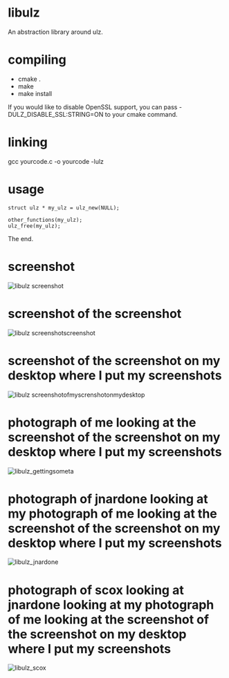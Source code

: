 libulz
======

An abstraction library around ulz.


compiling
======

* cmake .
* make
* make install

If you would like to disable OpenSSL support, you can pass -DULZ_DISABLE_SSL:STRING=ON to your cmake command.


linking
======

gcc yourcode.c -o yourcode -lulz


usage
======

    struct ulz * my_ulz = ulz_new(NULL);

    other_functions(my_ulz);
    ulz_free(my_ulz);

The end.

screenshot
======
![libulz screenshot](https://raw.github.com/ellzey/libulz/master/screenshot.png)

screenshot of the screenshot
======
![libulz screenshotscreenshot](https://raw.github.com/ellzey/libulz/master/screenshotscreenshot.png)

screenshot of the screenshot on my desktop where I put my screenshots
======
![libulz screenshotofmyscrenshotonmydesktop](https://raw.github.com/ellzey/libulz/master/screenshotofthescreenshotwhereiputmyscreenshot.png)

photograph of me looking at the screenshot of the screenshot on my desktop where I put my screenshots
======
![libulz_gettingsometa](https://raw.github.com/ellzey/libulz/master/pictureofmelookingatthescreenshotofthescreenshotwhereiputmyscreenshot.jpg)

photograph of jnardone looking at my photograph of me looking at the screenshot of the screenshot on my desktop where I put my screenshots
======
![libulz_jnardone](https://raw.github.com/ellzey/libulz/master/jnardone_screenshot.jpg)

photograph of scox looking at jnardone looking at my photograph of me looking at the screenshot of the screenshot on my desktop where I put my screenshots
======
![libulz_scox](https://raw.github.com/ellzey/libulz/master/scox_jnardone_screenshot.jpg)


